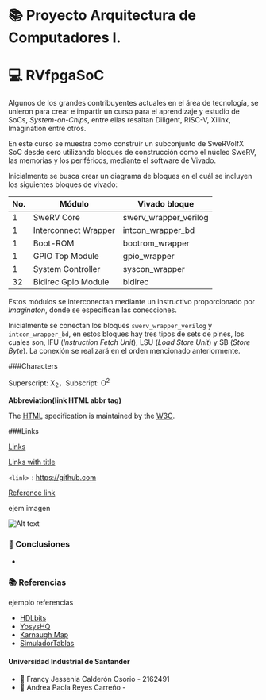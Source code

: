 # 📚 Proyecto Arquitectura de Computadores I.

# 💻 RVfpgaSoC

Algunos de los grandes contribuyentes actuales en el área de tecnología, se unieron para crear e impartir un curso para el aprendizaje y estudio de SoCs, _System-on-Chips_, entre ellas resaltan Diligent, RISC-V, Xilinx, Imagination entre otros. 

En este curso se muestra como construir un subconjunto de SweRVolfX SoC desde cero utilizando bloques de construcción como el núcleo SweRV, las memorias y los periféricos, mediante el software de Vivado.

Inicialmente se busca crear un diagrama de bloques en el cuál se incluyen los siguientes bloques de vivado:

| No. 	| Módulo               	| Vivado bloque         	|
|-----	|----------------------	|-----------------------	|
| 1   	| SweRV Core           	| swerv_wrapper_verilog 	|
| 1   	| Interconnect Wrapper 	| intcon_wrapper_bd     	|
| 1   	| Boot-ROM             	| bootrom_wrapper       	|
| 1   	| GPIO Top Module      	| gpio_wrapper          	|
| 1   	| System Controller    	| syscon_wrapper        	|
| 32  	| Bidirec Gpio Module  	| bidirec               	|

Estos módulos se interconectan mediante un instructivo proporcionado por _Imaginaton_, donde se especifican las conecciones.

Inicialmente se conectan los bloques `swerv_wrapper_verilog` y `intcon_wrapper_bd`, en estos bloques hay tres tipos de sets de pines, los cuales son,  IFU (_Instruction Fetch Unit_), LSU (_Load Store Unit_) y SB (_Store Byte_). La conexión se realizará en el orden mencionado anteriormente.


###Characters
                

Superscript: X<sub>2</sub>，Subscript: O<sup>2</sup>

**Abbreviation(link HTML abbr tag)**

The <abbr title="Hyper Text Markup Language">HTML</abbr> specification is maintained by the <abbr title="World Wide Web Consortium">W3C</abbr>.


###Links

[Links](http://localhost/)

[Links with title](http://localhost/ "link title")

`<link>` : <https://github.com>

[Reference link][id/name] 

[id/name]: http://link-url/


ejem imagen

![Alt text](https://i.imgur.com/ZgpiGM3.png)

### 🔖 Conclusiones

*


### 📚 Referencias
ejemplo referencias

* [HDLbits](https://hdlbits.01xz.net/wiki/Module_fadd) 
* [YosysHQ](https://www.yosyshq.com/)
* [Karnaugh Map](https://www.geeksforgeeks.org/introduction-of-k-map-karnaugh-map/)
* [SimuladorTablas](https://logicaunad.com/simulador-tablas/)





#### Universidad Industrial de Santander
* 👩 Francy Jessenia Calderón Osorio - 2162491
* 👩 Andrea Paola Reyes Carreño - 

